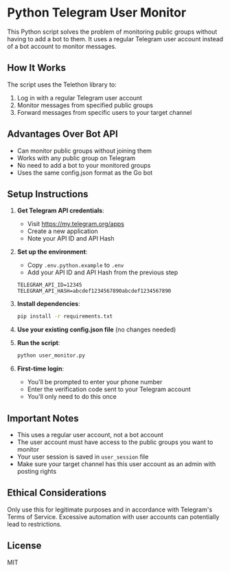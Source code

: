 # Python Telegram User Monitor

This Python script solves the problem of monitoring public groups without having to add a bot to them. It uses a regular Telegram user account instead of a bot account to monitor messages.

## How It Works

The script uses the Telethon library to:
1. Log in with a regular Telegram user account
2. Monitor messages from specified public groups
3. Forward messages from specific users to your target channel

## Advantages Over Bot API

- Can monitor public groups without joining them
- Works with any public group on Telegram
- No need to add a bot to your monitored groups
- Uses the same config.json format as the Go bot

## Setup Instructions

1. **Get Telegram API credentials**:
   - Visit https://my.telegram.org/apps
   - Create a new application
   - Note your API ID and API Hash

2. **Set up the environment**:
   - Copy `.env.python.example` to `.env`
   - Add your API ID and API Hash from the previous step
   ```
   TELEGRAM_API_ID=12345
   TELEGRAM_API_HASH=abcdef1234567890abcdef1234567890
   ```

3. **Install dependencies**:
   ```bash
   pip install -r requirements.txt
   ```

4. **Use your existing config.json file** (no changes needed)

5. **Run the script**:
   ```bash
   python user_monitor.py
   ```

6. **First-time login**:
   - You'll be prompted to enter your phone number
   - Enter the verification code sent to your Telegram account
   - You'll only need to do this once

## Important Notes

- This uses a regular user account, not a bot account
- The user account must have access to the public groups you want to monitor
- Your user session is saved in `user_session` file
- Make sure your target channel has this user account as an admin with posting rights

## Ethical Considerations

Only use this for legitimate purposes and in accordance with Telegram's Terms of Service. Excessive automation with user accounts can potentially lead to restrictions.

## License

MIT 